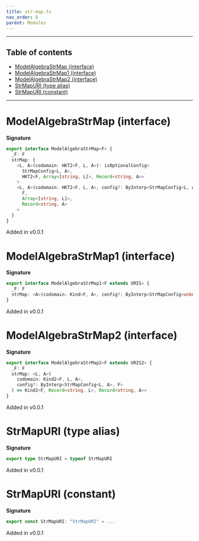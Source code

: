 ```yaml
---
title: str-map.ts
nav_order: 8
parent: Modules
---
```


---

<h2 class="text-delta">Table of contents</h2>

- [ModelAlgebraStrMap (interface)](#modelalgebrastrmap-interface)
- [ModelAlgebraStrMap1 (interface)](#modelalgebrastrmap1-interface)
- [ModelAlgebraStrMap2 (interface)](#modelalgebrastrmap2-interface)
- [StrMapURI (type alias)](#strmapuri-type-alias)
- [StrMapURI (constant)](#strmapuri-constant)

---

# ModelAlgebraStrMap (interface)

**Signature**

```ts
export interface ModelAlgebraStrMap<F> {
  _F: F
  strMap: {
    <L, A>(codomain: HKT2<F, L, A>): isOptionalConfig<
      StrMapConfig<L, A>,
      HKT2<F, Array<[string, L]>, Record<string, A>>
    >
    <L, A>(codomain: HKT2<F, L, A>, config?: ByInterp<StrMapConfig<L, A>, URIS | URIS2>): HKT2<
      F,
      Array<[string, L]>,
      Record<string, A>
    >
  }
}
```

Added in v0.0.1

# ModelAlgebraStrMap1 (interface)

**Signature**

```ts
export interface ModelAlgebraStrMap1<F extends URIS> {
  _F: F
  strMap: <A>(codomain: Kind<F, A>, config?: ByInterp<StrMapConfig<unknown, A>, F>) => Kind<F, Record<string, A>>
}
```

Added in v0.0.1

# ModelAlgebraStrMap2 (interface)

**Signature**

```ts
export interface ModelAlgebraStrMap2<F extends URIS2> {
  _F: F
  strMap: <L, A>(
    codomain: Kind2<F, L, A>,
    config?: ByInterp<StrMapConfig<L, A>, F>
  ) => Kind2<F, Record<string, L>, Record<string, A>>
}
```

Added in v0.0.1

# StrMapURI (type alias)

**Signature**

```ts
export type StrMapURI = typeof StrMapURI
```

Added in v0.0.1

# StrMapURI (constant)

**Signature**

```ts
export const StrMapURI: "StrMapURI" = ...
```

Added in v0.0.1
